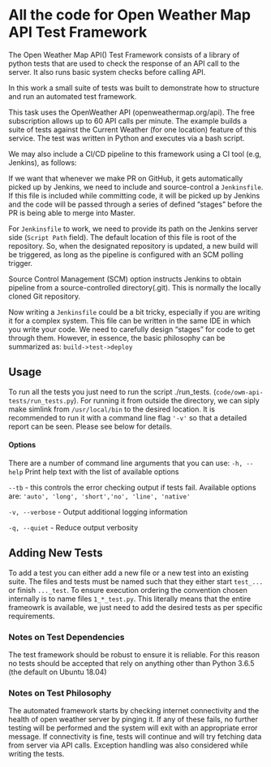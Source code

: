 # All the code for Open Weather Map API Test Framework

The  Open Weather Map API() Test Framework consists of a library of python tests that are used to check the response of an API call to the server. It also runs basic system checks before calling API.

In this work a small suite of tests was built to demonstrate how to structure and run an automated test framework. 

This task uses the OpenWeather API (openweathermap.org/api). The free subscription allows up to 60 API calls per minute. The example builds a suite of tests against the Current Weather (for one location) feature of this service. The test was written in Python and executes via a bash script. 

We may also include a CI/CD pipeline to this framework using a CI tool (e.g, Jenkins), as follows: 
  
If we want that whenever we make PR on GitHub, it gets automatically picked up by Jenkins, we need to include and source-control a `Jenkinsfile`. If this file is included while committing code, it will be picked up by Jenkins and the code will be passed through a series of defined “stages” before the PR is being able to merge into Master. 

For `Jenkinsfile` to work, we need to provide its path on the Jenkins server side (`Script Path` field). The default location of this file is root of the repository. So, when the designated repository is updated, a new build will be triggered, as long as the pipeline is configured with an SCM polling trigger. 

Source Control Management (SCM) option instructs Jenkins to obtain pipeline from a source-controlled directory(.git). This is normally the locally cloned Git repository. 
 
Now writing a `Jenkinsfile` could be a bit tricky, especially if you are writing it for a complex system. This file can be written in the same IDE in which you write your code. We need to carefully design “stages” for code to get through them. However, in essence, the basic philosophy can be summarized as: `build->test->deploy`

## Usage
To run all the tests you just need to run the script ./run_tests. (`code/owm-api-tests/run_tests.py`). For running it from outside the directory, we can siply make simlink from `/usr/local/bin` to the desired location.
It is recommended to run it with a command line flag `'-v'` so that a detailed report can be seen. Please see below for details.

#### Options
There are a number of command line arguments that you can use:
`-h, --help` Print help text with the list of available options

`--tb` - this controls the error checking output if tests fail. 
Available options are:
 `'auto', 'long', 'short','no', 'line', 'native' `
 
 `-v, --verbose` - Output additional logging information
 
 `-q, --quiet` -   Reduce output verbosity
         
 
## Adding New Tests
To add a test you can either add a new file or a new test into an existing suite. The files and tests must be named such that they either start `test_...` or finish `..._test`.
To ensure execution ordering the convention chosen internally is to name files `1_*_test.py`. 
This literally means that the entire frameowrk is available, we just need to add the desired tests as per specific requirements. 

### Notes on Test Dependencies
The test framework should be robust to ensure it is reliable.
For this reason no tests should be accepted that rely on anything other than Python 3.6.5 (the default on Ubuntu 18.04) 

### Notes on Test Philosophy
The automated framework starts by checking internet connectivity and the health of open weather server by pinging it. If any of these fails, no further testing will be performed and the system will exit with an appropriate error message.
If connectivity is fine, tests will continue and will try fetching data from server via API calls. Exception handling was also considered while writing the tests. 
